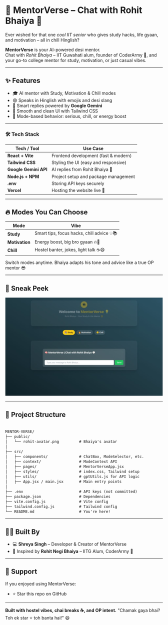 
# 🧠 MentorVerse – Chat with Rohit Bhaiya 💬

Ever wished for that one *cool IIT senior* who gives study hacks, life gyaan, and motivation – all in chill Hinglish?

**MentorVerse** is your AI-powered desi mentor.  
Chat with *Rohit Bhaiya* – IIT Guwahati alum, founder of CoderArmy 🎥, and your go-to college mentor for study, motivation, or just casual vibes.

---

## ✨ Features

- 🎓 AI mentor with Study, Motivation & Chill modes
- 😄 Speaks in Hinglish with emojis and desi slang
- 🤖 Smart replies powered by **Google Gemini**
- 🎨 Smooth and clean UI with Tailwind CSS
- 🧠 Mode-based behavior: serious, chill, or energy boost

---

### 🛠️ Tech Stack

| Tech / Tool           | Use Case                             |
| --------------------- | ------------------------------------ |
| **React + Vite**      | Frontend development (fast & modern) |
| **Tailwind CSS**      | Styling the UI (easy and responsive) |
| **Google Gemini API** | AI replies from Rohit Bhaiya 💬      |
| **Node.js + NPM**     | Project setup and package management |
| **.env**              | Storing API keys securely            |
| **Vercel**            | Hosting the website live 🚀          |

---

## 🔥 Modes You Can Choose

| Mode         | Vibe                                       |
|--------------|--------------------------------------------|
| **Study**     | Smart tips, focus hacks, chill advice 💡📚 |
| **Motivation**| Energy boost, big bro gyaan 🔥💪            |
| **Chill**     | Hostel banter, jokes, light talk ☕😄       |

Switch modes anytime. Bhaiya adapts his tone and advice like a true OP mentor 😎

---

## 📸 Sneak Peek

![alt text](image.png)

---

## 🧩 Project Structure

```

MENTOR-VERSE/
├── public/
│   └── rohit-avatar.png         # Bhaiya's avatar
│
├── src/
│   ├── components/              # ChatBox, ModeSelector, etc.
│   ├── context/                 # ModeContext API
│   ├── pages/                   # MentorVerseApp.jsx
│   ├── styles/                  # index.css, Tailwind setup
│   ├── utils/                   # gptUtils.js for API logic
│   ├── App.jsx / main.jsx       # Main entry points
│
├── .env                         # API keys (not committed)
├── package.json                 # Dependencies
├── vite.config.js               # Vite config
├── tailwind.config.js           # Tailwind config
└── README.md                    # You're here!

````

---

## 👩‍💻 Built By

* 💻 **Shreya Singh** – Developer & Creator of MentorVerse
* 🙌 Inspired by **Rohit Negi Bhaiya** – IITG Alum, CoderArmy 🎥

---

## 🌟 Support

If you enjoyed using MentorVerse:

* ⭐ Star this repo on GitHub

---

**Built with hostel vibes, chai breaks ☕, and OP intent.**
"Chamak gaya bhai? Toh ek star ⭐ toh banta hai!" 😄

```